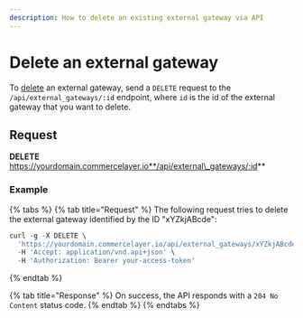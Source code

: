 ```yaml
---
description: How to delete an existing external gateway via API
---
```


# Delete an external gateway

To [delete](https://docs.commercelayer.io/developers/deleting-resources) an external gateway, send a `DELETE` request to the `/api/external_gateways/:id` endpoint, where `id` is the id of the external gateway that you want to delete.

## Request

**DELETE** https://yourdomain.commercelayer.io**/api/external\_gateways/:id**

### Example

{% tabs %}
{% tab title="Request" %}
The following request tries to delete the external gateway identified by the ID "xYZkjABcde":

```javascript
curl -g -X DELETE \
  'https://yourdomain.commercelayer.io/api/external_gateways/xYZkjABcde' \
  -H 'Accept: application/vnd.api+json' \
  -H 'Authorization: Bearer your-access-token'
```
{% endtab %}

{% tab title="Response" %}
On success, the API responds with a `204 No Content` status code.
{% endtab %}
{% endtabs %}
